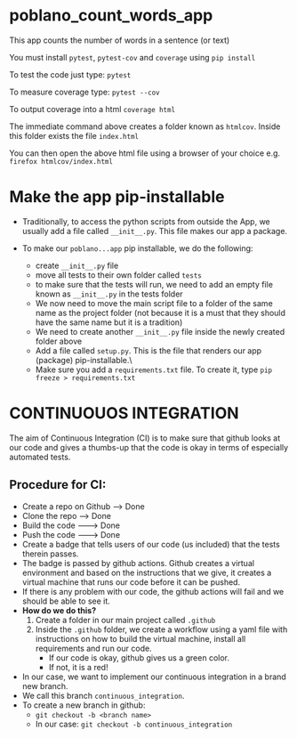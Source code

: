 # poblano_count_words_app
This app counts the number of words in a sentence (or text)

You must install `pytest`, `pytest-cov` and `coverage` using `pip install`

To test the code just type: `pytest`

To measure coverage type: `pytest --cov`

To output coverage into a html `coverage html`

The immediate command above creates a folder known as `htmlcov`. Inside this folder exists the file `index.html`

You can then open the above html file using a browser of your choice e.g. `firefox htmlcov/index.html`


# Make the app pip-installable
- Traditionally, to access the python scripts from outside the App, we usually add a file called `__init__.py`. This file makes our app a package.

- To make our `poblano...app` pip installable, we do the following:
	- create `__init__.py` file
	- move all tests to their own folder called `tests`
	- to make sure that the tests will run, we need to add an empty file known as `__init__.py` in the tests folder
	- We now need to move the main script file to a folder of the same name as the project folder (not because it is a must that they should have the same name but it is a tradition)
	- We need to create another `__init__.py` file inside the newly created folder above
	- Add a file called `setup.py`. This is the file that renders our app (package) pip-installable.\
	- Make sure you add a `requirements.txt` file. To create it, type `pip freeze > requirements.txt`

# CONTINUOUOS INTEGRATION
The aim of Continuous Integration (CI) is to make sure that github looks at our code and gives a thumbs-up that the code is okay in terms of especially automated tests.

## Procedure for CI:
- Create a repo on Github --> Done
- Clone the repo --> Done
- Build the code ---> Done
- Push the code ---> Done
- Create a badge that tells users of our code (us included) that the tests therein passes.
- The badge is passed by github actions. Github creates a virtual environment and based on the instructions that we give, it creates a virtual machine that runs our code before it can be pushed. 
- If there is any problem with our code, the github actions will fail and we should be able to see it.
- **How do we do this?**
	1. Create a folder in our main project called `.github`
	2. Inside the `.github` folder, we create a workflow using a yaml file with instructions on how to build the virtual machine, install all requirements and run our code.
		- If our code is okay, github gives us a green color.
		- If not, it is a red!
- In our case, we want to implement our continuous integration in a brand new branch.
- We call this branch `continuous_integration`.
- To create a new branch in github: 
  - `git checkout -b <branch name>`
  - In our case: `git checkout -b continuous_integration`
